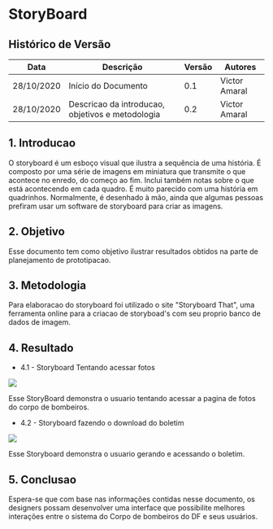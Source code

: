 # StoryBoard

## Histórico de Versão 

| Data | Descrição | Versão | Autores |
| -------- | -------- | -------- | -------- |
| 28/10/2020 | Início do Documento | 0.1 | Victor Amaral |
| 28/10/2020 | Descricao da introducao, objetivos e metodologia| 0.2 | Victor Amaral|

## 1. Introducao

O storyboard é um esboço visual que ilustra a sequência de uma história. É composto por uma série de imagens em miniatura que transmite o que acontece no enredo, do começo ao fim. Inclui também notas sobre o que está acontecendo em cada quadro.
É muito parecido com uma história em quadrinhos. Normalmente, é desenhado à mão, ainda que algumas pessoas prefiram usar um software de storyboard para criar as imagens.

## 2. Objetivo

Esse documento tem como objetivo ilustrar resultados obtidos na parte de planejamento de prototipacao.

## 3. Metodologia

Para elaboracao do storyboard foi utilizado o site "Storyboard That", uma ferramenta online para a criacao de storyboad's com seu proprio banco de dados de imagem.

## 4. Resultado

* 4.1 - Storyboard Tentando acessar fotos

![](https://i.imgur.com/QcJ9xLl.png)

Esse StoryBoard demonstra o usuario tentando acessar a pagina de fotos do corpo de bombeiros.


* 4.2 - Storyboard fazendo o download do boletim

![](https://i.imgur.com/hne4MaX.png)

Esse Storyboard demonstra o usuario gerando e acessando o boletim.

## 5. Conclusao

Espera-se que com base nas informações contidas nesse documento, os designers possam desenvolver uma interface que possibilite melhores interações entre o sistema do Corpo de bombeiros do DF e seus usuários.